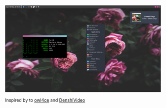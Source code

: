 ![alt text](https://github.com/fortoszone/dotfiles/blob/main/screenshot.png?raw=true)

Inspired by to [owl4ce](https://github.com/owl4ce/dotfiles) and [DenshiVideo](https://www.youtube.com/watch?v=1fIhHAjQ-_U)
